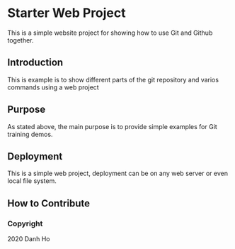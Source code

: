 # Starter Web Project

This is a simple website project for showing how to use Git and Github together. 

## Introduction

This is example is to show different parts of the git repository and varios commands using a web project

## Purpose

As stated above, the main purpose is to provide simple examples for Git training demos.

## Deployment

This is a simple web project, deployment can be on any web server or even local file system.

## How to Contribute

### Copyright

2020 Danh Ho